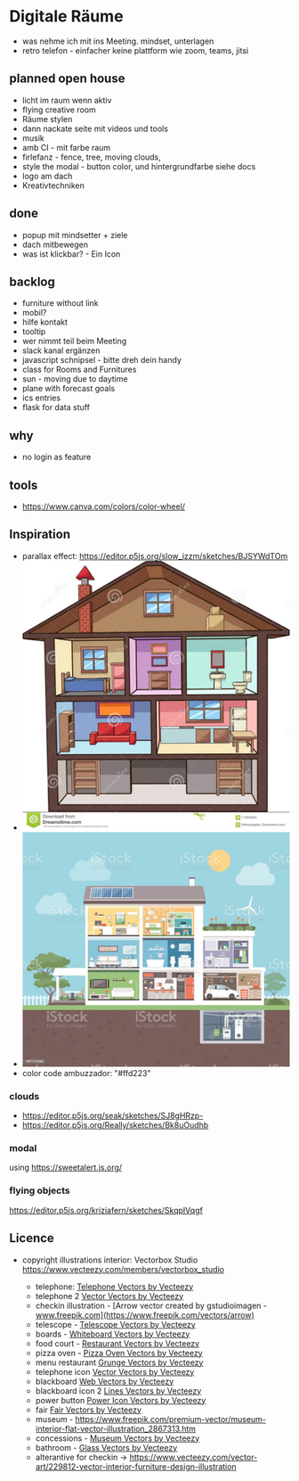 # Digitale Räume

- was nehme ich mit ins Meeting. mindset, unterlagen
- retro telefon - einfacher keine plattform wie zoom, teams, jitsi

## planned open house

- licht im raum wenn aktiv
- flying creative room
- Räume stylen
- dann nackate seite mit videos und tools
- musik
- amb CI - mit farbe raum
- firlefanz - fence, tree, moving clouds,
- style the modal - button color, und hintergrundfarbe siehe docs
- logo am dach
- Kreativtechniken

## done

- popup mit mindsetter + ziele
- dach mitbewegen
- was ist klickbar? - Ein Icon

## backlog

- furniture without link
- mobil?
- hilfe kontakt
- tooltip
- wer nimmt teil beim Meeting
- slack kanal ergänzen
- javascript schnipsel - bitte dreh dein handy
- class for Rooms and Furnitures
- sun - moving due to daytime
- plane with forecast goals
- ics entries
- flask for data stuff

## why

- no login as feature

## tools

- <https://www.canva.com/colors/color-wheel/>

## Inspiration

- parallax effect: <https://editor.p5js.org/slow_izzm/sketches/BJSYWdTOm>
- ![Inspiration 3d](docs/inspiration_3d.png)
- ![Inspiration flat ](docs/inspiration_flat.jpg)
- color code ambuzzador: "#ffd223"

### clouds

- <https://editor.p5js.org/seak/sketches/SJ8gHRzp->
- <https://editor.p5js.org/Really/sketches/Bk8uOudhb>

### modal

using <https://sweetalert.js.org/>

### flying objects

<https://editor.p5js.org/kriziafern/sketches/SkqpIVqgf>

## Licence

- copyright illustrations interior: Vectorbox Studio <https://www.vecteezy.com/members/vectorbox_studio>

  - telephone: [Telephone Vectors by Vecteezy](https://www.vecteezy.com/free-vector/telephone)
  - telephone 2 [Vector Vectors by Vecteezy](https://www.vecteezy.com/free-vector/vector)
  - checkin illustration - [Arrow vector created by gstudioimagen - www.freepik.com](https://www.freepik.com/vectors/arrow)
  - telescope - [Telescope Vectors by Vecteezy](https://www.vecteezy.com/free-vector/telescope)
  - boards - [Whiteboard Vectors by Vecteezy](https://www.vecteezy.com/free-vector/whiteboard)
  - food court - [Restaurant Vectors by Vecteezy](https://www.vecteezy.com/free-vector/restaurant)
  - pizza oven - [Pizza Oven Vectors by Vecteezy](https://www.vecteezy.com/free-vector/pizza-oven)
  - menu restaurant [Grunge Vectors by Vecteezy](https://www.vecteezy.com/free-vector/grunge)
  - telephone icon [Vector Vectors by Vecteezy](https://www.vecteezy.com/free-vector/vector)
  - blackboard [Web Vectors by Vecteezy](https://www.vecteezy.com/free-vector/web)
  - blackboard icon 2 [Lines Vectors by Vecteezy](https://www.vecteezy.com/free-vector/lines)
  - power button [Power Icon Vectors by Vecteezy](https://www.vecteezy.com/free-vector/power-icon)
  - fair [Fair Vectors by Vecteezy](https://www.vecteezy.com/free-vector/fair)
  - museum - <https://www.freepik.com/premium-vector/museum-interior-flat-vector-illustration_2867313.htm>
  - concessions - [Museum Vectors by Vecteezy](https://www.vecteezy.com/free-vector/museum)
  - bathroom - [Glass Vectors by Vecteezy](https://www.vecteezy.com/free-vector/glass)
  - alterantive for checkin -> <https://www.vecteezy.com/vector-art/229812-vector-interior-furniture-design-illustration>
